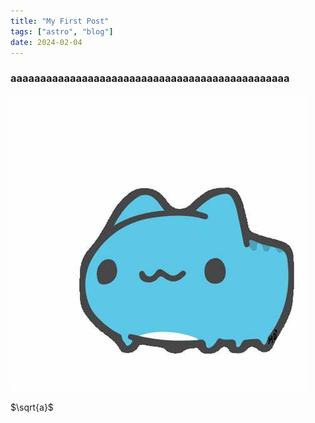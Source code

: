 ```yaml
---
title: "My First Post"
tags: ["astro", "blog"]
date: 2024-02-04
---
```


### aaaaaaaaaaaaaaaaaaaaaaaaaaaaaaaaaaaaaaaaaaaaaaa

![](./images/capoo.jpg)

$\sqrt{a}$